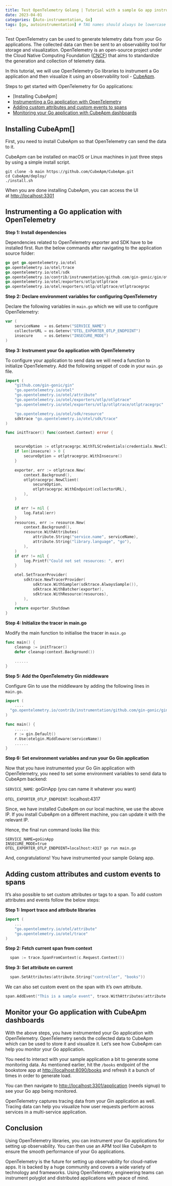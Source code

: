 ```yaml
---
title: Test OpenTelemetry Golang | Tutorial with a sample Go app instrumentation
date: 2023-04-01
categories: [Auto-instrumentation, Go]
tags: [go, autoinstrumentation] # TAG names should always be lowercase
---
```


Test OpenTelemetry can be used to generate telemetry data from your Go applications. The collected data can then be sent to an observability tool for storage and visualization. OpenTelemetry is an open-source project under the Cloud Native Computing Foundation ([CNCF](https://www.cncf.io/)) that aims to standardize the generation and collection of telemetry data.

In this tutorial, we will use OpenTelemetry Go libraries to instrument a Go application and then visualize it using an observability tool - [CubeApm](https://CubeApm.io/).

Steps to get started with OpenTelemetry for Go applications:

- [Installing CubeApm]
- [Instrumenting a Go application with OpenTelemetry](#instrumenting-a-go-application-with-opentelemetry)
- [Adding custom attributes and custom events to spans](#adding-custom-attributes-and-custom-events-to-spans)
- [Monitoring your Go application with CubeApm dashboards](#monitor-your-go-application-with-cubeapm-dashboards)

## Installing CubeApm[​]

First, you need to install CubeApm so that OpenTelemetry can send the data to it.

CubeApm can be installed on macOS or Linux machines in just three steps by using a simple install script.

    git clone -b main https://github.com/CubeApm/CubeApm.git
    cd CubeApm/deploy/
    ./install.sh

When you are done installing CubeApm, you can access the UI at [http://localhost:3301](http://localhost:3301/application)

<!-- _CubeApm dashboard - It shows services from a sample app that comes bundled with the application_ -->

## Instrumenting a Go application with OpenTelemetry[​](#instrumenting-a-go-application-with-opentelemetry "Direct link to Instrumenting a Go application with OpenTelemetry")

**Step 1: Install dependencies**

Dependencies related to OpenTelemetry exporter and SDK have to be installed first. Run the below commands after navigating to the application source folder:

```go
go get go.opentelemetry.io/otel
go.opentelemetry.io/otel/trace
go.opentelemetry.io/otel/sdk
go.opentelemetry.io/contrib/instrumentation/github.com/gin-gonic/gin/otelgin
go.opentelemetry.io/otel/exporters/otlp/otlptrace
go.opentelemetry.io/otel/exporters/otlp/otlptrace/otlptracegrpc
```

**Step 2: Declare environment variables for configuring OpenTelemetry**

Declare the following variables in `main.go` which we will use to configure OpenTelemetry:

```go
var (
    serviceName  = os.Getenv("SERVICE_NAME")
    collectorURL = os.Getenv("OTEL_EXPORTER_OTLP_ENDPOINT")
    insecure     = os.Getenv("INSECURE_MODE")
)
```

**Step 3: Instrument your Go application with OpenTelemetry**

To configure your application to send data we will need a function to initialize OpenTelemetry. Add the following snippet of code in your `main.go` file.

```go
import (
    "github.com/gin-gonic/gin"
    "go.opentelemetry.io/otel"
    "go.opentelemetry.io/otel/attribute"
    "go.opentelemetry.io/otel/exporters/otlp/otlptrace"
    "go.opentelemetry.io/otel/exporters/otlp/otlptrace/otlptracegrpc"

    "go.opentelemetry.io/otel/sdk/resource"
    sdktrace "go.opentelemetry.io/otel/sdk/trace"
)

func initTracer() func(context.Context) error {


    secureOption := otlptracegrpc.WithTLSCredentials(credentials.NewClientTLSFromCert(nil, ""))
    if len(insecure) > 0 {
        secureOption = otlptracegrpc.WithInsecure()
    }

    exporter, err := otlptrace.New(
        context.Background(),
        otlptracegrpc.NewClient(
            secureOption,
            otlptracegrpc.WithEndpoint(collectorURL),
        ),
    )

    if err != nil {
        log.Fatal(err)
    }
    resources, err := resource.New(
        context.Background(),
        resource.WithAttributes(
            attribute.String("service.name", serviceName),
            attribute.String("library.language", "go"),
        ),
    )
    if err != nil {
        log.Printf("Could not set resources: ", err)
    }

    otel.SetTracerProvider(
        sdktrace.NewTracerProvider(
            sdktrace.WithSampler(sdktrace.AlwaysSample()),
            sdktrace.WithBatcher(exporter),
            sdktrace.WithResource(resources),
        ),
    )
    return exporter.Shutdown
}
```

**Step 4: Initialize the tracer in main.go**

Modify the main function to initialise the tracer in `main.go`

```go
func main() {
    cleanup := initTracer()
    defer cleanup(context.Background())

    ......
}
```

**Step 5: Add the OpenTelemetry Gin middleware**

Configure Gin to use the middleware by adding the following lines in `main.go`.

```go
import (
    ....
  "go.opentelemetry.io/contrib/instrumentation/github.com/gin-gonic/gin/otelgin"
)

func main() {
    ......
    r := gin.Default()
    r.Use(otelgin.Middleware(serviceName))
    ......
}

```

**Step 6: Set environment variables and run your Go Gin application**

Now that you have instrumented your Go Gin application with OpenTelemetry, you need to set some environment variables to send data to CubeApm backend:

`SERVICE_NAME`: goGinApp (you can name it whatever you want)

`OTEL_EXPORTER_OTLP_ENDPOINT`: localhost:4317

Since, we have installed CubeApm on our local machine, we use the above IP. If you install CubeApm on a different machine, you can update it with the relevant IP.

Hence, the final run command looks like this:

    SERVICE_NAME=goGinApp
    INSECURE_MODE=true
    OTEL_EXPORTER_OTLP_ENDPOINT=localhost:4317 go run main.go

And, congratulations! You have instrumented your sample Golang app.

<!-- Hit the `/books` endpoint of the bookstore app at [http://localhost:8090/books](http://localhost:8090/books). Refresh it a bunch of times in order to generate load, and wait for 1-2 mins for data to appear on CubeApm dashboard. -->

## Adding custom attributes and custom events to spans[​](#adding-custom-attributes-and-custom-events-to-spans "Direct link to Adding custom attributes and custom events to spans")

It’s also possible to set custom attributes or tags to a span. To add custom attributes and events follow the below steps:

**Step 1: Import trace and attribute libraries**

```go
import (
    ...
    "go.opentelemetry.io/otel/attribute"
    "go.opentelemetry.io/otel/trace"
)
```

**Step 2: Fetch current span from context**

```go
  span := trace.SpanFromContext(c.Request.Context())
```

**Step 3: Set attribute on current**

```go
  span.SetAttributes(attribute.String("controller", "books"))
```

<!-- CubeApm dashboards can be used to track these custom attributes. -->

<!-- ![Custom attributes on CubeApm dashboard](/img/blog/2022/05/opentelemetry_go_custom_attributes.webp) -->

<!-- TODO - Check with Vijay -->
<!-- _Custom attributes can seen under \`Tags\` section on CubeApm trace detail page_ -->

We can also set custom event on the span with it’s own attribute.

```go
span.AddEvent("This is a sample event", trace.WithAttributes(attribute.Int("pid", 4328), attribute.String("sampleAttribute", "Test")))
```

<!-- You can also see these custom events on CubeApm dashboard. -->

<!-- ![Custom Events on CubeApm Dashboard](/img/blog/2022/05/opentelemetry_go_events.webp) -->

<!-- TODO - Check with Vijay -->
<!-- _Events can be seen under \`Events\` section on CubeApm trace detail page_ -->

<!-- Events can be seen under `Events` section on CubeApm trace detail page -->

## Monitor your Go application with CubeApm dashboards[​](#monitor-your-go-application-with-cubeapm-dashboards "Direct link to Monitor your Go application with CubeApm dashboards")

With the above steps, you have instrumented your Go application with OpenTelemetry. OpenTelemetry sends the collected data to CubeApm which can be used to store it and visualize it. Let’s see how CubeApm can help you monitor your Go application.

You need to interact with your sample application a bit to generate some monitoring data. As mentioned earlier, hit the `/books` endpoint of the bookstore app at [http://localhost:8090/books](http://localhost:8090/books) and refresh it a bunch of times in order to generate load.

You can then navigate to [http://localhost:3301/application](http://localhost:3301/application) (needs signup) to see your Go app being monitored.

<!-- TODO - Check with Vijay -->
<!-- Go to `Metrics`→ `goGinApp`→ you will be able to see the dashboard. -->

<!-- _Your Go Gin application being monitored on the CubeApm dashboard_ -->

<!-- You can monitor application metrics like application latency, requests per second, error percentage, etc. with the `Metrics` tab of CubeApm.

_You can monitor your Go Gin application metrics like application latency, requests per second, error percentage, etc._ -->

OpenTelemetry captures tracing data from your Gin application as well. Tracing data can help you visualize how user requests perform across services in a multi-service application.

<!-- In the `Traces` tab of CubeApm, you can analyze the tracing data using filters based on tags, status codes, service names, operations, etc.

_Use powerful filters to analyze your tracing data from the Gin application_ -->

<!-- You can also visualize your tracing data with the help of flamegraphs and Gantt charts.

_Flamegraphs and Gantt charts on CubeApm dashboard_ -->

## Conclusion[​](#conclusion "Direct link to Conclusion")

Using OpenTelemetry libraries, you can instrument your Go applications for setting up observability. You can then use an APM tool like CubeApm to ensure the smooth performance of your Go applications.

OpenTelemetry is the future for setting up observability for cloud-native apps. It is backed by a huge community and covers a wide variety of technology and frameworks. Using OpenTelemetry, engineering teams can instrument polyglot and distributed applications with peace of mind.
